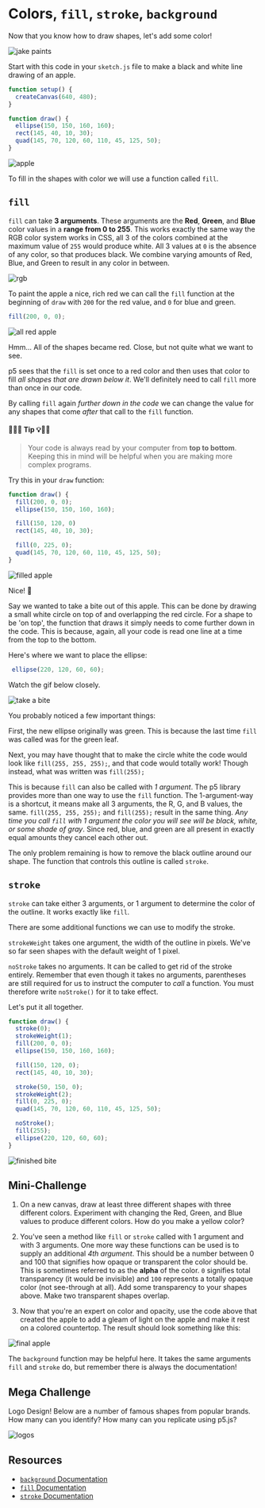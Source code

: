 # Colors, `fill`, `stroke`, `background`

Now that you know how to draw shapes, let's add some color!


![jake paints](https://s3.amazonaws.com/upperline/curriculum-assets/p5js/jake.gif)

Start with this code in your `sketch.js` file to make a black and white line drawing of an apple.

```javascript
function setup() {
  createCanvas(640, 480);
}

function draw() {
  ellipse(150, 150, 160, 160);
  rect(145, 40, 10, 30);
  quad(145, 70, 120, 60, 110, 45, 125, 50);
}
```

![apple](https://s3.amazonaws.com/upperline/curriculum-assets/p5js/blankApple.png)

To fill in the shapes with color we will use a function called `fill`.

## `fill`

`fill` can take **3 arguments**. These arguments are the **Red**, **Green**, and **Blue** color values in a **range from 0 to 255**.  This works exactly the same way the RGB color system works in CSS, all 3 of the colors combined at the maximum value of `255` would produce white. All 3 values at `0` is the absence of any color, so that produces black. We combine varying amounts of Red, Blue, and Green to result in any color in between.

![rgb](https://s3.amazonaws.com/upperline/curriculum-assets/p5js/rgb.gif)

To paint the apple a nice, rich red we can call the `fill` function at the beginning of `draw` with `200` for the red value, and `0` for blue and green.

```javascript
fill(200, 0, 0);
```
![all red apple](https://s3.amazonaws.com/upperline/curriculum-assets/p5js/all-red-apple.gif)

Hmm... All of the shapes became red. Close, but not quite what we want to see.

 p5 sees that the `fill` is set once to a red color and then uses that color to fill *all shapes that are drawn below it*. We'll definitely need to call `fill` more than once in our code.

By calling `fill` again *further down in the code* we can change the value for any shapes that come *after* that call to the `fill` function.

#### 🔔🔑💡 Tip 💡🔑🔔
> Your code is always read by your computer from **top to bottom**. Keeping this in mind will be helpful when you are making more complex programs.

Try this in your `draw` function:

```javascript
function draw() {
  fill(200, 0, 0);
  ellipse(150, 150, 160, 160);

  fill(150, 120, 0)
  rect(145, 40, 10, 30);

  fill(0, 225, 0);
  quad(145, 70, 120, 60, 110, 45, 125, 50);
}
```
![filled apple](https://s3.amazonaws.com/upperline/curriculum-assets/p5js/filled-apple.png)

Nice! 🍎

Say we wanted to take a bite out of this apple.  This can be done by drawing a small white circle on top of and overlapping the red circle. For a shape to be 'on top', the function that draws it simply needs to come further down in the code. This is because, again, all your code is read one line at a time from the top to the bottom.

Here's where we want to place the ellipse:

```javascript
 ellipse(220, 120, 60, 60);
```

Watch the gif below closely.

![take a bite](https://s3.amazonaws.com/upperline/curriculum-assets/p5js/apple-bite.gif)

You probably noticed a few important things:

First, the new ellipse originally was green. This is because the last time `fill` was called was for the green leaf.

Next, you may have thought that to make the circle white the code would look like `fill(255, 255, 255);`, and that code would totally work! Though instead, what was written was `fill(255);`

This is because `fill` can also be called with *1 argument*. The p5 library provides more than one way to use the `fill` function. The 1-argument-way is a shortcut, it means make all 3 arguments, the R, G, and B values, the same. `fill(255, 255, 255);` and `fill(255);` result in the same thing. *Any time you call `fill` with 1 argument the color you will see will be black, white, or some shade of gray*. Since red, blue, and green are all present in exactly equal amounts they cancel each other out.

The only problem remaining is how to remove the black outline around our shape. The function that controls this outline is called `stroke`.

## `stroke`

`stroke` can take either 3 arguments, or 1 argument to determine the color of the outline. It works exactly like `fill`.  

There are some additional functions we can use to modify the stroke.

`strokeWeight` takes one argument, the width of the outline in pixels. We've so far seen shapes with the default weight of 1 pixel.

`noStroke` takes no arguments. It can be called to get rid of the stroke entirely. Remember that even though it takes no arguments, parentheses are still required for us to instruct the computer to *call* a function.  You must therefore write `noStroke()` for it to take effect.

Let's put it all together.

```javascript
function draw() {
  stroke(0);
  strokeWeight(1);
  fill(200, 0, 0);
  ellipse(150, 150, 160, 160);

  fill(150, 120, 0);
  rect(145, 40, 10, 30);

  stroke(50, 150, 0);
  strokeWeight(2);
  fill(0, 225, 0);
  quad(145, 70, 120, 60, 110, 45, 125, 50);

  noStroke();
  fill(255);
  ellipse(220, 120, 60, 60);
}
```
![finished bite](https://s3.amazonaws.com/upperline/curriculum-assets/p5js/apple-bite-stroke.png)

## Mini-Challenge

 1. On a new canvas, draw at least three different shapes with three different colors.  Experiment with changing the Red, Green, and Blue values to produce different colors.  How do you make a yellow color?

 2. You've seen a method like `fill` or `stroke` called with 1 argument and with 3 arguments. One more way these functions can be used is to supply an additional *4th argument*.  This should be a number between 0 and 100 that signifies how opaque or transparent the color should be. This is sometimes referred to as the **alpha** of the color. `0` signifies total transparency (it would be invisible) and `100` represents a totally opaque color (not see-through at all).  Add some transparency to your shapes above. Make two transparent shapes overlap.

 3. Now that you're an expert on color and opacity, use the code above that created the apple to add a gleam of light on the apple and make it rest on a colored countertop. The result should look something like this:

 ![final apple](https://s3.amazonaws.com/upperline/curriculum-assets/p5js/finished-apple.png)

 The `background` function may be helpful here. It takes the same arguments `fill` and `stroke` do, but remember there is always the documentation!
 
## Mega Challenge

Logo Design! Below are a number of famous shapes from popular brands. How many can you identify? How many can you replicate using p5.js?

![logos](http://conversations.marketing-partners.com/wp-content/uploads/2013/04/famous_shapes.jpg)


## Resources

- [`background` Documentation](https://p5js.org/reference/#/p5/background)
- [`fill` Documentation](https://p5js.org/reference/#/p5/fill)
- [`stroke` Documentation](https://p5js.org/reference/#/p5/color)
